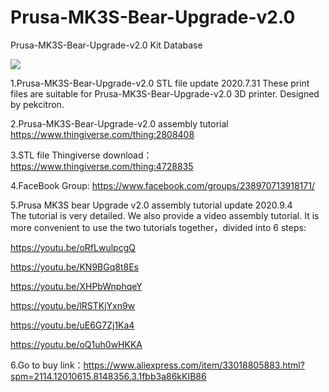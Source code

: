 # Prusa-MK3S-Bear-Upgrade-v2.0
Prusa-MK3S-Bear-Upgrade-v2.0 Kit Database

![](Bear_MK3S.jpg)


1.Prusa-MK3S-Bear-Upgrade-v2.0 STL file update 2020.7.31
These print files are suitable for Prusa-MK3S-Bear-Upgrade-v2.0 3D printer. Designed by pekcitron.

2.Prusa-MK3S-Bear-Upgrade-v2.0 assembly tutorial  
<https://www.thingiverse.com/thing:2808408>

3.STL file Thingiverse download：https://www.thingiverse.com/thing:4728835

4.FaceBook Group:
<https://www.facebook.com/groups/238970713918171/>

5.Prusa MK3S bear Upgrade v2.0 assembly tutorial update 2020.9.4  
The tutorial is very detailed. We also provide a video assembly tutorial. It is more convenient to use the two tutorials together，divided into 6 steps:

https://youtu.be/oRfLwulpcgQ

https://youtu.be/KN9BGq8t8Es

https://youtu.be/XHPbWnphqeY

https://youtu.be/lRSTKjYxn9w

https://youtu.be/uE6G7Zj1Ka4

https://youtu.be/oQ1uh0wHKKA

6.Go to buy link：https://www.aliexpress.com/item/33018805883.html?spm=2114.12010615.8148356.3.1fbb3a86kKIB86